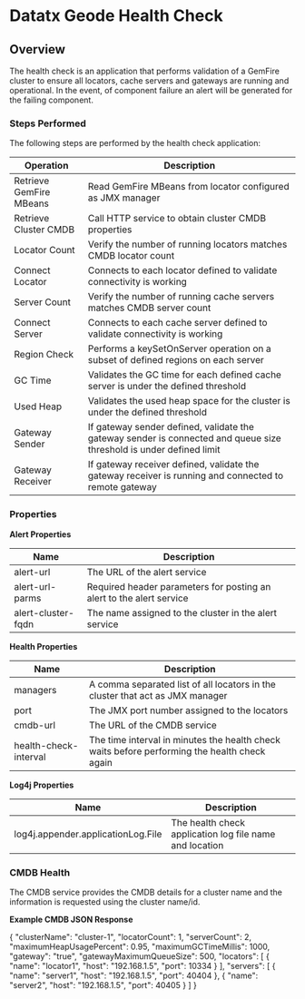 # Datatx Geode Health Check # 

## Overview ##

The health check is an application that performs validation of a GemFire cluster to ensure all locators, cache servers and 
gateways are running and operational. In the event, of component failure an alert will be generated for the failing component.

### Steps Performed ###

The following steps are performed by the health check application:   

|Operation|Description|
|---------|-----------|
|Retrieve GemFire MBeans|Read GemFire MBeans from locator configured as JMX manager|
|Retrieve Cluster CMDB|Call HTTP service to obtain cluster CMDB properties|
|Locator Count|Verify the number of running locators matches CMDB locator count|
|Connect Locator|Connects to each locator defined to validate connectivity is working|
|Server Count|Verify the number of running cache servers matches CMDB server count|
|Connect Server|Connects to each cache server defined to validate connectivity is working|
|Region Check|Performs a keySetOnServer operation on a subset of defined regions on each server|
|GC Time|Validates the GC time for each defined cache server is under the defined threshold|
|Used Heap|Validates the used heap space for the cluster is under the defined threshold|
|Gateway Sender|If gateway sender defined, validate the gateway sender is connected and queue size threshold is under defined limit|
|Gateway Receiver|If gateway receiver defined, validate the gateway receiver is running and connected to remote gateway|   
 
### Properties ####

**Alert Properties**   

|Name|Description|
|----|-----------|
|alert-url|The URL of the alert service|
|alert-url-parms|Required header parameters for posting an alert to the alert service|
|alert-cluster-fqdn|The name assigned to the cluster in the alert service|

**Health Properties**   

|Name|Description|
|----|-----------|
|managers|A comma separated list of all locators in the cluster that act as JMX manager|
|port|The JMX port number assigned to the locators|
|cmdb-url|The URL of the CMDB service|
|health-check-interval|The time interval in minutes the health check waits before performing the health check again|

**Log4j Properties**   

|Name|Description|
|----|-----------|
|log4j.appender.applicationLog.File|The health check application log file name and location|

### CMDB Health ###

The CMDB service provides the CMDB details for a cluster name and the information is requested using the cluster name/id.

**Example CMDB JSON Response**

   {  "clusterName": "cluster-1", "locatorCount": 1, "serverCount": 2, "maximumHeapUsagePercent": 0.95, "maximumGCTimeMillis": 1000,       "gateway": "true", "gatewayMaximumQueueSize": 500, "locators": [  { "name": "locator1", "host": "192.168.1.5", "port": 10334 } ],              "servers": [ { "name": "server1", "host": "192.168.1.5", "port": 40404 }, { "name": "server2", "host": "192.168.1.5", "port": 40405 } ]  }   
	 
